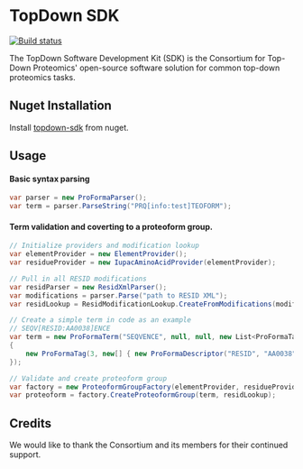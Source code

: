 # TopDown SDK
[![Build status](https://ci.appveyor.com/api/projects/status/1prqceqvss9ve6lt/branch/master?svg=true)](https://ci.appveyor.com/project/smith-chem-wisc/testlib/branch/master)

The TopDown Software Development Kit (SDK) is the Consortium for Top-Down Proteomics' open-source software solution for common top-down proteomics tasks.

## Nuget Installation
Install [topdown-sdk](https://www.nuget.org/packages/TopDownProteomics) from nuget.

## Usage
#### Basic syntax parsing
```csharp
var parser = new ProFormaParser();
var term = parser.ParseString("PRQ[info:test]TEOFORM");
```
#### Term validation and coverting to a proteoform group.
```csharp
// Initialize providers and modification lookup
var elementProvider = new ElementProvider();
var residueProvider = new IupacAminoAcidProvider(elementProvider);

// Pull in all RESID modifications
var residParser = new ResidXmlParser();
var modifications = parser.Parse("path to RESID XML");
var residLookup = ResidModificationLookup.CreateFromModifications(modifications, elementProvider);

// Create a simple term in code as an example
// SEQV[RESID:AA0038]ENCE
var term = new ProFormaTerm("SEQVENCE", null, null, new List<ProFormaTag>
{
    new ProFormaTag(3, new[] { new ProFormaDescriptor("RESID", "AA0038") })
});

// Validate and create proteoform group
var factory = new ProteoformGroupFactory(elementProvider, residueProvider);
var proteoform = factory.CreateProteoformGroup(term, residLookup);
```

## Credits
We would like to thank the Consortium and its members for their continued support.